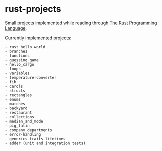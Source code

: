 # rust-projects

Small projects implemented while reading through [The Rust Programming Language](https://doc.rust-lang.org/book/).

Currently implemented projects:

```
- rust_hello_world
- branches
- functions
- guessing_game
- hello_cargo
- loops
- variables
- temperature-converter
- fib
- carols
- structs
- rectangles
- enums
- matches
- backyard
- restaurant
- collections
- median_and_mode
- pig_latin
- company_departments
- error-handling
- generics-traits-lifetimes
- adder (unit and integration tests)
```
